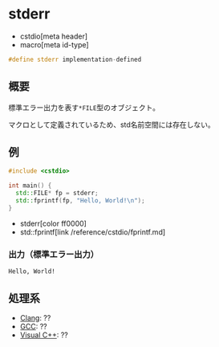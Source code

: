 # stderr
* cstdio[meta header]
* macro[meta id-type]

```cpp
#define stderr implementation-defined
```

## 概要
標準エラー出力を表す`*FILE`型のオブジェクト。

マクロとして定義されているため、std名前空間には存在しない。

## 例
```cpp example
#include <cstdio>

int main() {
  std::FILE* fp = stderr;
  std::fprintf(fp, "Hello, World!\n");
}
```
* stderr[color ff0000]
* std::fprintf[link /reference/cstdio/fprintf.md]

### 出力（標準エラー出力）
```
Hello, World!
```

## 処理系
- [Clang](/implementation.md#clang): ??
- [GCC](/implementation.md#gcc): ??
- [Visual C++](/implementation.md#visual_cpp): ??
